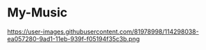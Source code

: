 # My-Music
https://user-images.githubusercontent.com/81978998/114298038-ea057280-9ad1-11eb-939f-f05194f35c3b.png
